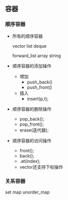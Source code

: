 ## 容器

### 顺序容器

* 所有的顺序容器
	
	vector
	list
	deque
	
	
	forward_list
	array
	string

* 顺序容器的添加操作
	* 增加
		* push_back()
		* push_front()
	* 插入
		* insert(p,t);
* 顺序容器的删除操作
	* pop_back();
	* pop_front();
	* erase(迭代器);
* 顺序容器的访问操作
	* front();
	* back();
	* .at(index);
	* vector还支持下标操作

### 关系容器

set
map
unorder_map